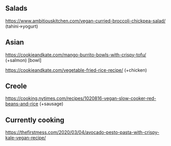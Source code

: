 ## Salads
https://www.ambitiouskitchen.com/vegan-curried-broccoli-chickpea-salad/ (tahini->yogurt) 
  
## Asian
https://cookieandkate.com/mango-burrito-bowls-with-crispy-tofu/ (+salmon)
[bowl]

https://cookieandkate.com/vegetable-fried-rice-recipe/ (+chicken)

## Creole
https://cooking.nytimes.com/recipes/1020816-vegan-slow-cooker-red-beans-and-rice (+sausage)
  

## Currently cooking
  
https://thefirstmess.com/2020/03/04/avocado-pesto-pasta-with-crispy-kale-vegan-recipe/
